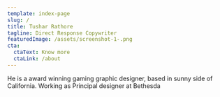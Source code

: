 ```yaml
---
template: index-page
slug: /
title: Tushar Rathore
tagline: Direct Response Copywriter
featuredImage: /assets/screenshot-1-.png
cta:
  ctaText: Know more
  ctaLink: /about
---
```

He is a award winning gaming graphic designer, based in sunny side of California. Working as Principal designer at Bethesda